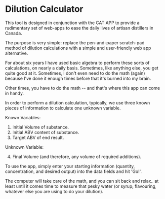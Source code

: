 # Dilution Calculator

This tool is designed in conjunction with the CAT APP to provide a rudimentary set of web-apps to ease the daily lives of artisan distillers in Canada.

The purpose is very simple: replace the pen-and-paper scratch-pad method of dilution calculations with a simple and user-friendly web app alternative.

For about six years I have used basic algebra to perform these sorts of calculations, on nearly a daily basis.  Sometimes, like anything else, you
get quite good at it.  Sometimes, I don't even need to do the math (again) because I've done it enough times before that it's burned into my brain.

Other times, you have to do the math -- and that's where this app can come in handy.

In order to perform a dilution calculation, typically, we use three known pieces of information to calculate one unknown variable.

Known Variables:
1. Initial Volume of substance.
2. Initial ABV content of substance.
3. Target ABV of end result.

Unknown Variable:

4. Final Volume (and therefore, any volume of required additions).

To use the app, simply enter your starting information (quantity, concentration, and desired output) into the data fields and hit 'Go!'.

The computer will take care of the math, and you can sit back and relax.. at least until it comes time to measure that pesky water (or syrup, flavouring,
whatever else you are using to do your dilution).

